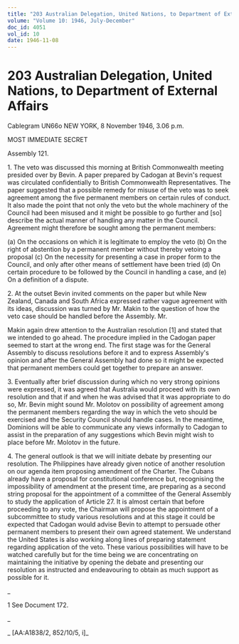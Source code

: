 ```yaml
---
title: "203 Australian Delegation, United Nations, to Department of External Affairs"
volume: "Volume 10: 1946, July-December"
doc_id: 4051
vol_id: 10
date: 1946-11-08
---
```


# 203 Australian Delegation, United Nations, to Department of External Affairs

Cablegram UN66o NEW YORK, 8 November 1946, 3.06 p.m.

MOST IMMEDIATE SECRET

Assembly 121.

1\. The veto was discussed this morning at British Commonwealth meeting presided over by Bevin. A paper prepared by Cadogan at Bevin's request was circulated confidentially to British Commonwealth Representatives. The paper suggested that a possible remedy for misuse of the veto was to seek agreement among the five permanent members on certain rules of conduct. It also made the point that not only the veto but the whole machinery of the Council had been misused and it might be possible to go further and [so] describe the actual manner of handling any matter in the Council. Agreement might therefore be sought among the permanent members:

(a) On the occasions on which it is legitimate to employ the veto (b) On the right of abstention by a permanent member without thereby vetoing a proposal (c) On the necessity for presenting a case in proper form to the Council, and only after other means of settlement have been tried (d) On certain procedure to be followed by the Council in handling a case, and (e) On a definition of a dispute.

2\. At the outset Bevin invited comments on the paper but while New Zealand, Canada and South Africa expressed rather vague agreement with its ideas, discussion was turned by Mr. Makin to the question of how the veto case should be handled before the Assembly. Mr.

Makin again drew attention to the Australian resolution [1] and stated that we intended to go ahead. The procedure implied in the Cadogan paper seemed to start at the wrong end. The first stage was for the General Assembly to discuss resolutions before it and to express Assembly's opinion and after the General Assembly had done so it might be expected that permanent members could get together to prepare an answer.

3\. Eventually after brief discussion during which no very strong opinions were expressed, it was agreed that Australia would proceed with its own resolution and that if and when he was advised that it was appropriate to do so, Mr. Bevin might sound Mr. Molotov on possibility of agreement among the permanent members regarding the way in which the veto should be exercised and the Security Council should handle cases. In the meantime, Dominions will be able to communicate any views informally to Cadogan to assist in the preparation of any suggestions which Bevin might wish to place before Mr. Molotov in the future.

4\. The general outlook is that we will initiate debate by presenting our resolution. The Philippines have already given notice of another resolution on our agenda item proposing amendment of the Charter. The Cubans already have a proposal for constitutional conference but, recognising the impossibility of amendment at the present time, are preparing as a second string proposal for the appointment of a committee of the General Assembly to study the application of Article 27. It is almost certain that before proceeding to any vote, the Chairman will propose the appointment of a subcommittee to study various resolutions and at this stage it could be expected that Cadogan would advise Bevin to attempt to persuade other permanent members to present their own agreed statement. We understand the United States is also working along lines of preparing statement regarding application of the veto. These various possibilities will have to be watched carefully but for the time being we are concentrating on maintaining the initiative by opening the debate and presenting our resolution as instructed and endeavouring to obtain as much support as possible for it.

_

1 See Document 172.

_

_ [AA:A1838/2, 852/10/5, i]_
